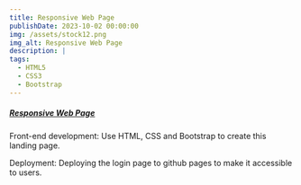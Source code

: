 ```yaml
---
title: Responsive Web Page
publishDate: 2023-10-02 00:00:00
img: /assets/stock12.png
img_alt: Responsive Web Page
description: |
tags:
  - HTML5
  - CSS3
  - Bootstrap
---
```


##### [ Responsive Web Page ](https://guillerey.github.io/dogpage/)<base target="_blank">

Front-end development: Use HTML, CSS and Bootstrap to create this landing page.

Deployment: Deploying the login page to github pages to make it accessible to users.

